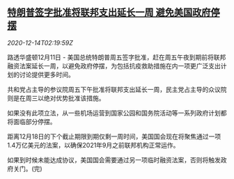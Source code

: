 <!--1607912594000-->
[特朗普签字批准将联邦支出延长一周 避免美国政府停摆](https://cn.reuters.com/article/usa-federal-spending-1211-fri-idCNKBS28O06M)
------

<div><i>2020-12-14T02:19:59Z</i></div><p>路透华盛顿12月11日 - 美国总统特朗普周五签字批准，赶在周五午夜到期前将联邦融资法案延长一周，以避免政府停摆，为包括抗疫救助措施在内一项更广泛支出计划的讨论提供更多时间。</p><p>共和党占主导的参议院周五下午批准将联邦支出延长一周，民主党占主导的众议院则是在周三以绝对优势批准该措施。</p><p>如果没有此项立法，从一些机场运营到国家公园和国务院活动等一系列政府计划都将面临部分停摆。</p><p>距离12月18日的下个截止期限到期仅剩一周时间，美国国会现在将聚焦通过一项1.4万亿美元的法案，以确保2021年9月之前联邦机构正常运作。</p><p>如果到时候未能达成协议，美国国会需要通过另一项临时融资法案，否则将触发政府关门。(完)</p>
